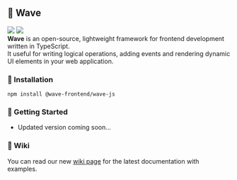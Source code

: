 ## 🌊 Wave
<img src="https://img.shields.io/badge/version-v1.0.2-blue"/> <img src="https://img.shields.io/badge/license-MIT-green"/><br/>
**Wave** is an open-source, lightweight framework for frontend development written in TypeScript.<br/>
It useful for writing logical operations, adding events and rendering dynamic UI elements in your web application.

### 📄 Installation
```
npm install @wave-frontend/wave-js
```

### 👋 Getting Started
- Updated version coming soon...

### 📖 Wiki
You can read our new [wiki page](https://github.com/flowxrc/wave/wiki) for the latest documentation with examples.